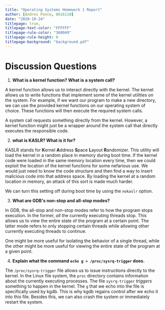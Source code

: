 ```yaml
---
title: "Operating Systems Homework 1 Report"
author: [Andres Ponce, 0616110]
date: "2020-10-24"
titlepage: true,
titlepage-text-color: "FFFFFF"
titlepage-rule-color: "360049"
titlepage-rule-height: 0
titlepage-background: "background.pdf"
---
```


# Discussion Questions
1. **What is a kernel function? What is a system call?**

A kernel function allows us to interact directly with the kernel. The kernel allows us to write 
functions that implement some of the kernel utilities on the system. For example, if we want 
our program to make a new directory, we can use the provided kernel functions on our operating
system of choice. These functions will then execute the required system calls.

A system call requests something directly from the kernel. However,  a kernel function might 
just be a wrapper around the system call that directly executes the responsible code.

2. **what is KASLR? What is it for?**

KASLR stands for **K**ernel **A**ddress **S**pace **L**ayout **R**andomizer. This utility will
load the kernel in a random place in memory during boot time. If the kernel code were loaded 
in the same memory location every time, then we could exploit the location of the kernel 
functions for some nefarious use. We would just need to know the code structure and then find
a way to insert malicious code into that address space. By loading the kernel at a random 
location in memory, an attack of this sort is made much harder.

We can turn this setting off during boot time by using the `nokaslr` option.

3. **What are GDB's non-stop and all-stop modes?**

In GDB, the all-stop and non-stop modes refer to how the program stops execution. In the former, 
*all* the currently executing threads stop. This allows us to view the entire state of the 
program at a certain point. The latter mode refers to only stopping certain threads while
allowing other currently executing threads to continue.

One might be more useful for isolating the behavior of a single thread, while the other might 
be more useful for viewing the entire state of the program at a given point.

4. **Explain what the command `echo g > /proc/sysrq-trigger` does.**

The `/proc/sysrq-trigger` file allows us to issue instructions directly to the kernel. In the 
Linux file system, the `proc` directory contains information about the currently executing 
processes. The file `sysrq-trigger` *triggers* something to happen in the kernel. The 
`g` that we echo into the file is specifically used by kgdb. This is why kgdb regains control
after we echo it into this file. Besides this, we can also crash the system or immediately
restart the system.
